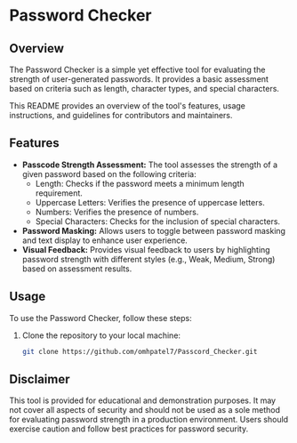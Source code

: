# Password Checker


## Overview

The Password Checker is a simple yet effective tool for evaluating the strength of user-generated passwords. It provides a basic assessment based on criteria such as length, character types, and special characters.

This README provides an overview of the tool's features, usage instructions, and guidelines for contributors and maintainers.

## Features

- **Passcode Strength Assessment:** The tool assesses the strength of a given password based on the following criteria:
  - Length: Checks if the password meets a minimum length requirement.
  - Uppercase Letters: Verifies the presence of uppercase letters.
  - Numbers: Verifies the presence of numbers.
  - Special Characters: Checks for the inclusion of special characters.
- **Password Masking:** Allows users to toggle between password masking and text display to enhance user experience.
- **Visual Feedback:** Provides visual feedback to users by highlighting password strength with different styles (e.g., Weak, Medium, Strong) based on assessment results.

## Usage

To use the Password Checker, follow these steps:

1. Clone the repository to your local machine:

   ```bash
   git clone https://github.com/omhpatel7/Passcord_Checker.git

## Disclaimer

This tool is provided for educational and demonstration purposes. It may not cover all aspects of security and should not be used as a sole method for evaluating password strength in a production environment. Users should exercise caution and follow best practices for password security.
